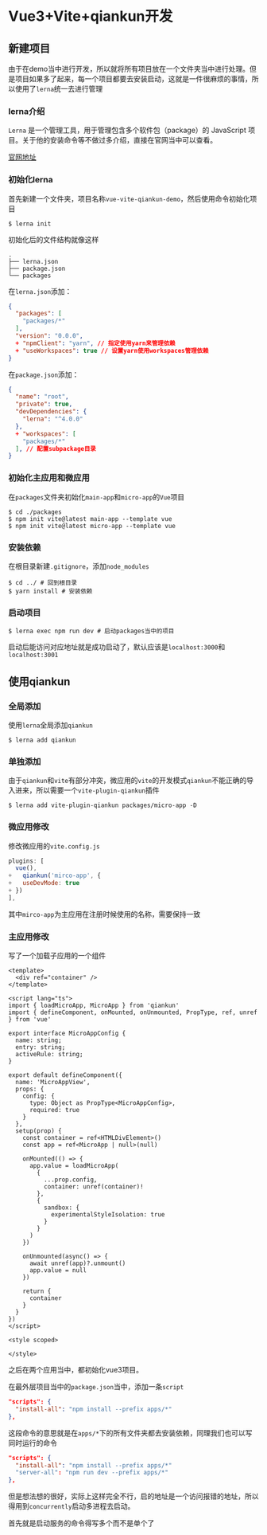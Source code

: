 # Vue3+Vite+qiankun开发

## 新建项目

由于在demo当中进行开发，所以就将所有项目放在一个文件夹当中进行处理。但是项目如果多了起来，每一个项目都要去安装启动，这就是一件很麻烦的事情，所以使用了`lerna`统一去进行管理

### lerna介绍

`Lerna` 是一个管理工具，用于管理包含多个软件包（package）的 JavaScript 项目。关于他的安装命令等不做过多介绍，直接在官网当中可以查看。

[官网地址](https://www.lernajs.cn/)

### 初始化lerna

首先新建一个文件夹，项目名称`vue-vite-qiankun-demo`，然后使用命令初始化项目

```shell
$ lerna init
```

初始化后的文件结构就像这样

```
.
├── lerna.json
├── package.json
└── packages
```

在`lerna.json`添加：

```json
{
  "packages": [
    "packages/*"
  ],
  "version": "0.0.0",
  + "npmClient": "yarn", // 指定使用yarn来管理依赖
  + "useWorkspaces": true // 设置yarn使用workspaces管理依赖
}

```

在`package.json`添加：

```json
{
  "name": "root",
  "private": true,
  "devDependencies": {
    "lerna": "^4.0.0"
  },
  + "workspaces": [
    "packages/*"
  ], // 配置subpackage目录
}

```

### 初始化主应用和微应用

在`packages`文件夹初始化`main-app`和`micro-app`的`Vue`项目

```shell
$ cd ./packages
$ npm init vite@latest main-app --template vue
$ npm init vite@latest micro-app --template vue
```

### 安装依赖

在根目录新建`.gitignore`，添加`node_modules`

```shell
$ cd ../ # 回到根目录
$ yarn install # 安装依赖
```

### 启动项目

```shell
$ lerna exec npm run dev # 启动packages当中的项目
```

启动后能访问对应地址就是成功启动了，默认应该是`localhost:3000`和`localhost:3001`

## 使用qiankun

### 全局添加

使用`lerna`全局添加`qiankun`

```shell
$ lerna add qiankun
```

### 单独添加

由于`qiankun`和`vite`有部分冲突，微应用的`vite`的开发模式`qiankun`不能正确的导入进来，所以需要一个`vite-plugin-qiankun`插件

```shell
$ lerna add vite-plugin-qiankun packages/micro-app -D
```

### 微应用修改

修改微应用的`vite.config.js`

```js
plugins: [
  vue(),
+   qiankun('mirco-app', {
+   useDevMode: true
+ })
],
```

其中`mirco-app`为主应用在注册时候使用的名称，需要保持一致

### 主应用修改

写了一个加载子应用的一个组件

```vue
<template>
  <div ref="container" />
</template>

<script lang="ts">
import { loadMicroApp, MicroApp } from 'qiankun'
import { defineComponent, onMounted, onUnmounted, PropType, ref, unref } from 'vue'

export interface MicroAppConfig {
  name: string;
  entry: string;
  activeRule: string;
}

export default defineComponent({
  name: 'MicroAppView',
  props: {
    config: {
      type: Object as PropType<MicroAppConfig>,
      required: true
    }
  },
  setup(prop) {
    const container = ref<HTMLDivElement>()
    const app = ref<MicroApp | null>(null)

    onMounted(() => {
      app.value = loadMicroApp(
        {
          ...prop.config,
          container: unref(container)!
        },
        {
          sandbox: {
            experimentalStyleIsolation: true
          }
        }
      )
    })

    onUnmounted(async() => {
      await unref(app)?.unmount()
      app.value = null
    })

    return {
      container
    }
  }
})
</script>

<style scoped>

</style>

```









之后在两个应用当中，都初始化vue3项目。

在最外层项目当中的`package.json`当中，添加一条`script`

```json
"scripts": {
  "install-all": "npm install --prefix apps/*"
},
```

这段命令的意思就是在`apps/*`下的所有文件夹都去安装依赖，同理我们也可以写同时运行的命令

```json
"scripts": {
  "install-all": "npm install --prefix apps/*"
  "server-all": "npm run dev --prefix apps/*"
},
```

但是想法想的很好，实际上这样完全不行，启的地址是一个访问报错的地址，所以得用到`concurrently`启动多进程去启动。

首先就是启动服务的命令得写多个而不是单个了



